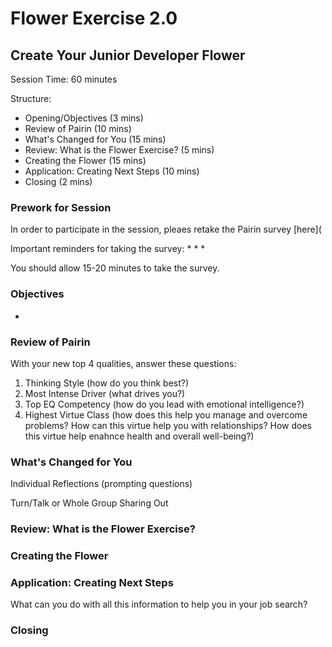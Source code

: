 # Flower Exercise 2.0

## Create Your Junior Developer Flower

Session Time: 60 minutes

Structure:

* Opening/Objectives (3 mins)
* Review of Pairin (10 mins)
* What's Changed for You (15 mins)
* Review: What is the Flower Exercise? (5 mins)
* Creating the Flower (15 mins)
* Application: Creating Next Steps (10 mins)
* Closing (2 mins)

### Prework for Session
In order to participate in the session, pleaes retake the Pairin survey [here](

Important reminders for taking the survey:
*
*
*

You should allow 15-20 minutes to take the survey.

### Objectives
* 

### Review of Pairin


With your new top 4 qualities, answer these questions:

1. Thinking Style (how do you think best?)
2. Most Intense Driver (what drives you?)
3. Top EQ Competency (how do you lead with emotional intelligence?)
4. Highest Virtue Class (how does this help you manage and overcome problems? How can this virtue help you with relationships? How does this virtue help enahnce health and overall well-being?) 

### What's Changed for You
Individual Reflections (prompting questions)

Turn/Talk or Whole Group Sharing Out

### Review: What is the Flower Exercise?

### Creating the Flower

### Application: Creating Next Steps
What can you do with all this information to help you in your job search? 




### Closing
